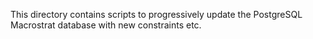This directory contains scripts to progressively update the PostgreSQL
Macrostrat database with new constraints etc.